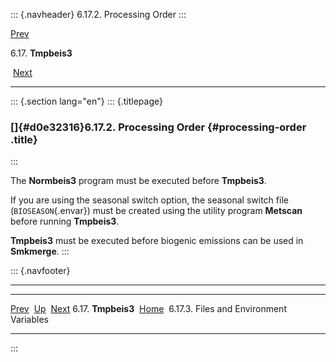 ::: {.navheader}
6.17.2. Processing Order
:::

[Prev](ch06s17.html) 

6.17. **Tmpbeis3**

 [Next](ch06s17s03.html)

------------------------------------------------------------------------

::: {.section lang="en"}
::: {.titlepage}
<div>

<div>

### []{#d0e32316}6.17.2. Processing Order {#processing-order .title}

</div>

</div>
:::

The **Normbeis3** program must be executed before **Tmpbeis3**.

If you are using the seasonal switch option, the seasonal switch file
(`BIOSEASON`{.envar}) must be created using the utility program
**Metscan** before running **Tmpbeis3**.

**Tmpbeis3** must be executed before biogenic emissions can be used in
**Smkmerge**.
:::

::: {.navfooter}

------------------------------------------------------------------------

  ----------------------- -------------------- ------------------------------------------
  [Prev](ch06s17.html)     [Up](ch06s17.html)                     [Next](ch06s17s03.html)
  6.17. **Tmpbeis3**       [Home](index.html)     6.17.3. Files and Environment Variables
  ----------------------- -------------------- ------------------------------------------
:::
